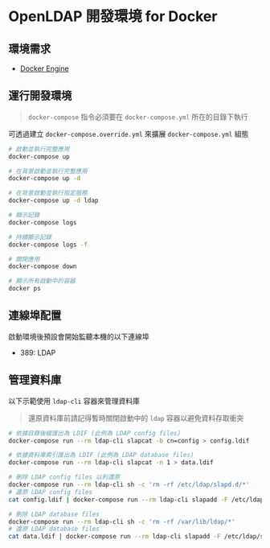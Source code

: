 # OpenLDAP 開發環境 for Docker

## 環境需求

- [Docker Engine](https://docs.docker.com/install/)

## 運行開發環境

> `docker-compose` 指令必須要在 `docker-compose.yml` 所在的目錄下執行

可透過建立 `docker-compose.override.yml` 來擴展 `docker-compose.yml` 組態

```sh
# 啟動並執行完整應用
docker-compose up

# 在背景啟動並執行完整應用
docker-compose up -d

# 在背景啟動並執行指定服務
docker-compose up -d ldap

# 顯示記錄
docker-compose logs

# 持續顯示記錄
docker-compose logs -f

# 關閉應用
docker-compose down

# 顯示所有啟動中的容器
docker ps
```

## 連線埠配置

啟動環境後預設會開始監聽本機的以下連線埠

- 389: LDAP

## 管理資料庫

以下示範使用 `ldap-cli` 容器來管理資料庫

> 還原資料庫前請記得暫時關閉啟動中的 `ldap` 容器以避免資料存取衝突

```sh
# 依據目錄後綴匯出為 LDIF (此例為 LDAP config files)
docker-compose run --rm ldap-cli slapcat -b cn=config > config.ldif

# 依據資料庫索引匯出為 LDIF (此例為 LDAP database files)
docker-compose run --rm ldap-cli slapcat -n 1 > data.ldif

# 刪除 LDAP config files 以利還原
docker-compose run --rm ldap-cli sh -c 'rm -rf /etc/ldap/slapd.d/*'
# 還原 LDAP config files
cat config.ldif | docker-compose run --rm ldap-cli slapadd -F /etc/ldap/slapd.d -n 0

# 刪除 LDAP database files
docker-compose run --rm ldap-cli sh -c 'rm -rf /var/lib/ldap/*'
# 還原 LDAP database files
cat data.ldif | docker-compose run --rm ldap-cli slapadd -F /etc/ldap/slapd.d -n 1
```

